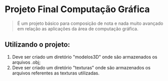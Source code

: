 # Projeto Final Computação Gráfica

>É um projeto básico para composição de nota e nada muito avançado em relação as aplicações da área de computação gráfica.

## Utilizando o projeto:
1. Deve ser criado um diretório "modelos3D" onde são armazenados os arquivos .obj;
2. Deve ser criado um diretório "texturas" onde são armazenados os arquivos referentes as texturas utilizadas.
